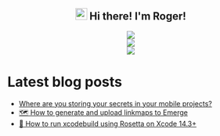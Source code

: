 <h2 align="center"><img src = "https://raw.githubusercontent.com/MartinHeinz/MartinHeinz/master/wave.gif" width = 24px> Hi there! I'm Roger!</h3>

<p align="center">
<img src="https://github-readme-stats.anuraghazra1.vercel.app/api?username=rogerluan&show_icons=true"></br>
<img src="https://github-readme-streak-stats.herokuapp.com/?user=rogerluan"></br>
<img src="https://views.whatilearened.today/views/github/rogerluan/rogerluan.svg"></br>
</p>

<!--

<details><summary>Click to see my Stack Overflow Stats</summary>

![Stack Overflow Card](https://readme-components.vercel.app/api?component=stackoverflow&stackoverflowid=4075379)

</details>

-->

# Latest blog posts

<!-- BLOG-POST-LIST:START -->
- [Where are you storing your secrets in your mobile projects?](https://www.roger.ml/p/store-app-secrets-safely)
- [🗺️ How to generate and upload linkmaps to Emerge](https://www.roger.ml/p/emerge-linkmaps)
- [🦾 How to run xcodebuild using Rosetta on Xcode 14.3+](https://www.roger.ml/p/run-xcodebuild-using-rosetta-xcode-14-3)
<!-- BLOG-POST-LIST:END -->
